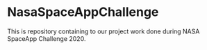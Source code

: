 # NasaSpaceAppChallenge
This is repository containing to our project work done during NASA SpaceApp Challenge 2020. 
